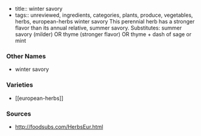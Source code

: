 - title:: winter savory
- tags:: unreviewed, ingredients, categories, plants, produce, vegetables, herbs, european-herbs
winter savory This perennial herb has a stronger flavor than its annual relative, summer savory. Substitutes: summer savory (milder) OR thyme (stronger flavor) OR thyme + dash of sage or mint

### Other Names

* winter savory

### Varieties

* [[european-herbs]]

### Sources
* http://foodsubs.com/HerbsEur.html
